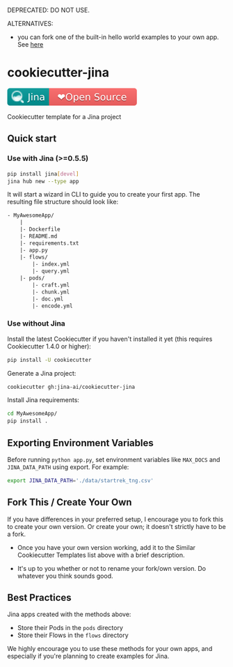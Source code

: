 DEPRECATED: DO NOT USE. 

ALTERNATIVES:
- you can fork one of the built-in hello world examples to your own app. See [here](https://docs.jina.ai/get-started/hello-world/#fork-one-and-start-building)

# cookiecutter-jina

[![Jina](https://github.com/jina-ai/jina/blob/master/.github/badges/jina-badge.svg?raw=true  "We fully commit to open-source")](https://get.jina.ai)

Cookiecutter template for a Jina project

## Quick start


### Use with Jina (>=0.5.5)

```bash
pip install jina[devel]
jina hub new --type app
```

It will start a wizard in CLI to guide you to create your first app. The resulting file structure should look like:

```text
- MyAwesomeApp/
    |
    |- Dockerfile
    |- README.md
    |- requirements.txt
    |- app.py
    |- flows/
        |- index.yml
        |- query.yml
    |- pods/
        |- craft.yml
        |- chunk.yml
        |- doc.yml
        |- encode.yml
```

### Use without Jina

Install the latest Cookiecutter if you haven't installed it yet (this requires
Cookiecutter 1.4.0 or higher):

```bash
pip install -U cookiecutter
```

Generate a Jina project:

```bash
cookiecutter gh:jina-ai/cookiecutter-jina
```

Install Jina requirements:

```bash
cd MyAwesomeApp/
pip install .
```


## Exporting Environment Variables

Before running ```python app.py```, set environment variables like ```MAX_DOCS``` and ```JINA_DATA_PATH``` using export. For example:

```bash
export JINA_DATA_PATH='./data/startrek_tng.csv'
```

## Fork This / Create Your Own

If you have differences in your preferred setup, I encourage you to fork this
to create your own version. Or create your own; it doesn't strictly have to
be a fork.

* Once you have your own version working, add it to the Similar Cookiecutter
  Templates list above with a brief description.

* It's up to you whether or not to rename your fork/own version. Do whatever
  you think sounds good.
  
## Best Practices

Jina apps created with the methods above:

- Store their Pods in the `pods` directory
- Store their Flows in the `flows` directory

We highly encourage you to use these methods for your own apps, and especially if you're planning to create examples for Jina.
